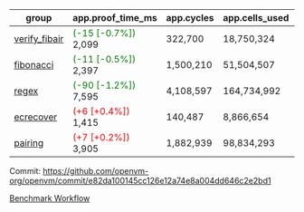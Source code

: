 | group | app.proof_time_ms | app.cycles | app.cells_used | leaf.proof_time_ms | leaf.cycles | leaf.cells_used |
| -- | -- | -- | -- | -- | -- | -- |
| [verify_fibair](https://github.com/openvm-org/openvm/blob/benchmark-results/benchmarks-pr/2026/verify_fibair-e82da100145cc126e12a74e8a004dd646c2e2bd1.md) |<span style='color: green'>(-15 [-0.7%])</span> 2,099 |  322,700 |  18,750,324 |- | - | - |
| [fibonacci](https://github.com/openvm-org/openvm/blob/benchmark-results/benchmarks-pr/2026/fibonacci-e82da100145cc126e12a74e8a004dd646c2e2bd1.md) |<span style='color: green'>(-11 [-0.5%])</span> 2,397 |  1,500,210 |  51,504,507 |- | - | - |
| [regex](https://github.com/openvm-org/openvm/blob/benchmark-results/benchmarks-pr/2026/regex-e82da100145cc126e12a74e8a004dd646c2e2bd1.md) |<span style='color: green'>(-90 [-1.2%])</span> 7,595 |  4,108,597 |  164,734,992 |- | - | - |
| [ecrecover](https://github.com/openvm-org/openvm/blob/benchmark-results/benchmarks-pr/2026/ecrecover-e82da100145cc126e12a74e8a004dd646c2e2bd1.md) |<span style='color: red'>(+6 [+0.4%])</span> 1,415 |  140,487 |  8,866,654 |- | - | - |
| [pairing](https://github.com/openvm-org/openvm/blob/benchmark-results/benchmarks-pr/2026/pairing-e82da100145cc126e12a74e8a004dd646c2e2bd1.md) |<span style='color: red'>(+7 [+0.2%])</span> 3,905 |  1,882,939 |  98,834,293 |- | - | - |


Commit: https://github.com/openvm-org/openvm/commit/e82da100145cc126e12a74e8a004dd646c2e2bd1

[Benchmark Workflow](https://github.com/openvm-org/openvm/actions/runs/17114691217)
